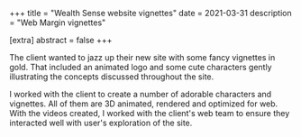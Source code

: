+++
title = "Wealth Sense website vignettes"
date = 2021-03-31
description = "Web Margin vignettes"

[extra]
abstract = false
+++

The client wanted to jazz up their new site with some fancy vignettes in gold.  That included an animated logo and some cute characters gently illustrating the concepts discussed throughout the site.

I worked with the client to create a number of adorable characters and vignettes.  All of them are 3D animated, rendered and optimized for web.  With the videos created, I worked with the client's web team to ensure they interacted well with user's exploration of the site.  